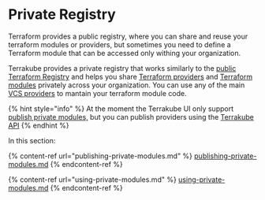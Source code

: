 # Private Registry

Terraform provides a public registry, where you can share and reuse your terraform modules or providers, but sometimes you need to define a Terraform module that can be accessed only withing your organization.

Terrakube provides a private registry that works similarly to the [public Terraform Registry](https://developer.hashicorp.com/terraform/registry) and helps you share [Terraform providers](https://developer.hashicorp.com/terraform/language/providers) and [Terraform modules](https://developer.hashicorp.com/terraform/language/modules) privately across your organization. You can use any of the main [VCS providers](../vcs-providers/) to mantain your terraform module code.

{% hint style="info" %}
At the moment the Terrakube UI only support [publish private modules,](publishing-private-modules.md) but you can publish providers using the [Terrakube API](../../api/methods/provider.md)
{% endhint %}

In this section:

{% content-ref url="publishing-private-modules.md" %}
[publishing-private-modules.md](publishing-private-modules.md)
{% endcontent-ref %}

{% content-ref url="using-private-modules.md" %}
[using-private-modules.md](using-private-modules.md)
{% endcontent-ref %}
